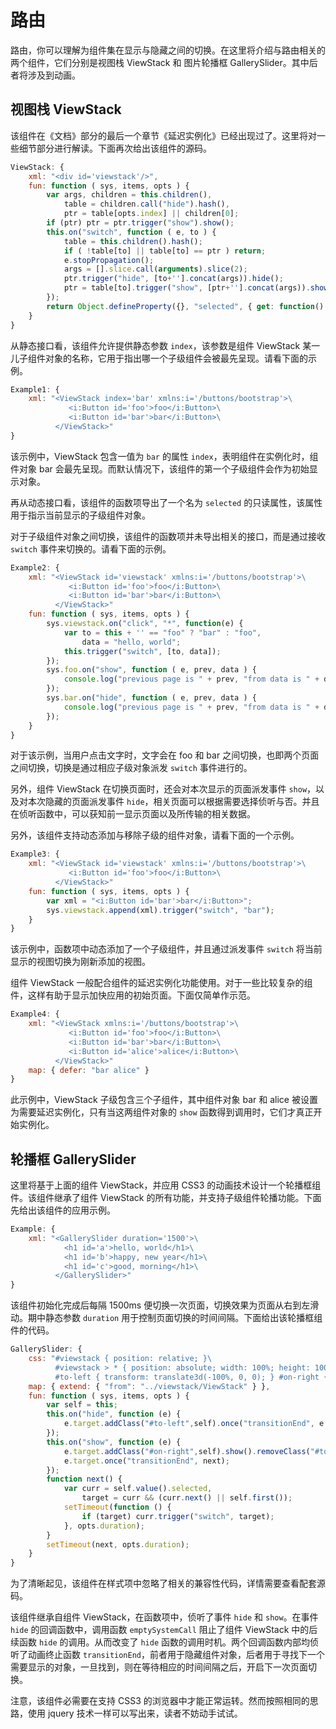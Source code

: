 # 路由

路由，你可以理解为组件集在显示与隐藏之间的切换。在这里将介绍与路由相关的两个组件，它们分别是视图栈 ViewStack 和 图片轮播框 GallerySlider。其中后者将涉及到动画。

## 视图栈 ViewStack

该组件在《文档》部分的最后一个章节《延迟实例化》已经出现过了。这里将对一些细节部分进行解读。下面再次给出该组件的源码。

```js
ViewStack: { 
	xml: "<div id='viewstack'/>",
	fun: function ( sys, items, opts ) {
		var args, children = this.children(),
			table = children.call("hide").hash(),
			ptr = table[opts.index] || children[0];
		if (ptr) ptr = ptr.trigger("show").show();
		this.on("switch", function ( e, to ) {
			table = this.children().hash();
			if ( !table[to] || table[to] == ptr ) return;
			e.stopPropagation();
			args = [].slice.call(arguments).slice(2);
			ptr.trigger("hide", [to+''].concat(args)).hide();
			ptr = table[to].trigger("show", [ptr+''].concat(args)).show();
		});
		return Object.defineProperty({}, "selected", { get: function() {return ptr;}});
	}
}
```

从静态接口看，该组件允许提供静态参数 `index`，该参数是组件 ViewStack 某一儿子组件对象的名称，它用于指出哪一个子级组件会被最先呈现。请看下面的示例。

```js
Example1: {
	xml: "<ViewStack index='bar' xmlns:i='/buttons/bootstrap'>\
			 <i:Button id='foo'>foo</i:Button>\
			 <i:Button id='bar'>bar</i:Button>\
		  </ViewStack>"
}
```

该示例中，ViewStack 包含一值为 `bar` 的属性 `index`，表明组件在实例化时，组件对象 bar 会最先呈现。而默认情况下，该组件的第一个子级组件会作为初始显示对象。

再从动态接口看，该组件的函数项导出了一个名为 `selected` 的只读属性，该属性用于指示当前显示的子级组件对象。

对于子级组件对象之间切换，该组件的函数项并未导出相关的接口，而是通过接收 `switch` 事件来切换的。请看下面的示例。

```js
Example2: {
    xml: "<ViewStack id='viewstack' xmlns:i='/buttons/bootstrap'>\
             <i:Button id='foo'>foo</i:Button>\
             <i:Button id='bar'>bar</i:Button>\
          </ViewStack>"
    fun: function ( sys, items, opts ) {
        sys.viewstack.on("click", "*", function(e) {
			var to = this + '' == "foo" ? "bar" : "foo",
				data = "hello, world";
            this.trigger("switch", [to, data]);
        });
		sys.foo.on("show", function ( e, prev, data ) {
			console.log("previous page is " + prev, "from data is " + data);
		});
		sys.bar.on("hide", function ( e, prev, data ) {
			console.log("previous page is " + prev, "from data is " + data);
		});
    }
}
```

对于该示例，当用户点击文字时，文字会在 foo 和 bar 之间切换，也即两个页面之间切换，切换是通过相应子级对象派发 `switch` 事件进行的。

另外，组件 ViewStack 在切换页面时，还会对本次显示的页面派发事件 `show`，以及对本次隐藏的页面派发事件 `hide`，相关页面可以根据需要选择侦听与否。并且在侦听函数中，可以获知前一显示页面以及所传输的相关数据。

另外，该组件支持动态添加与移除子级的组件对象，请看下面的一个示例。

```js
Example3: {
    xml: "<ViewStack id='viewstack' xmlns:i='/buttons/bootstrap'>\
             <i:Button id='foo'>foo</i:Button>\
          </ViewStack>"
    fun: function ( sys, items, opts ) {
		var xml = "<i:Button id='bar'>bar</i:Button>";
        sys.viewstack.append(xml).trigger("switch", "bar");
    }
}
```

该示例中，函数项中动态添加了一个子级组件，并且通过派发事件 `switch` 将当前显示的视图切换为刚新添加的视图。

组件 ViewStack 一般配合组件的延迟实例化功能使用。对于一些比较复杂的组件，这样有助于显示加快应用的初始页面。下面仅简单作示范。

```js
Example4: {
    xml: "<ViewStack xmlns:i='/buttons/bootstrap'>\
             <i:Button id='foo'>foo</i:Button>\
             <i:Button id='bar'>bar</i:Button>\
             <i:Button id='alice'>alice</i:Button>\
          </ViewStack>"
	map: { defer: "bar alice" }
}
```

此示例中，ViewStack 子级包含三个子组件，其中组件对象 bar 和 alice 被设置为需要延迟实例化，只有当这两组件对象的 `show` 函数得到调用时，它们才真正开始实例化。

## 轮播框 GallerySlider

这里将基于上面的组件 ViewStack，并应用 CSS3 的动画技术设计一个轮播框组件。该组件继承了组件 ViewStack 的所有功能，并支持子级组件轮播功能。下面先给出该组件的应用示例。

```js
Example: {
    xml: "<GallerySlider duration='1500'>\
			<h1 id='a'>hello, world</h1>\
			<h1 id='b'>happy, new year</h1>\
			<h1 id='c'>good, morning</h1>\
          </GallerySlider>"
}
```

该组件初始化完成后每隔 1500ms 便切换一次页面，切换效果为页面从右到左滑动。期中静态参数 `duration` 用于控制页面切换的时间间隔。下面给出该轮播框组件的代码。

```js
GallerySlider: {
	css: "#viewstack { position: relative; }\
		  #viewstack > * { position: absolute; width: 100%; height: 100%; transition: transform 1000ms; }\
		  #to-left { transform: translate3d(-100%, 0, 0); } #on-right { transform: translate3d(100%, 0, 0); }",
	map: { extend: { "from": "../viewstack/ViewStack" } },
	fun: function ( sys, items, opts ) {
		var self = this;
		this.on("hide", function (e) {
			e.target.addClass("#to-left",self).once("transitionEnd", e.target.hide).emptySystemCall();
		});
		this.on("show", function (e) {
			e.target.addClass("#on-right",self).show().removeClass("#to-left #on-right",self)
			e.target.once("transitionEnd", next);
		});
		function next() {
			var curr = self.value().selected,
				target = curr && (curr.next() || self.first());
			setTimeout(function () {
				if (target) curr.trigger("switch", target);
			}, opts.duration);
		}
		setTimeout(next, opts.duration);
	}
}
```

为了清晰起见，该组件在样式项中忽略了相关的兼容性代码，详情需要查看配套源码。

该组件继承自组件 ViewStack，在函数项中，侦听了事件 `hide` 和 `show`。在事件 `hide` 的回调函数中，调用函数 `emptySystemCall` 阻止了组件 ViewStack 中的后续函数 `hide` 的调用。从而改变了 `hide` 函数的调用时机。两个回调函数内部均侦听了动画终止函数 `transitionEnd`，前者用于隐藏组件对象，后者用于寻找下一个需要显示的对象，一旦找到，则在等待相应的时间间隔之后，开启下一次页面切换。

注意，该组件必需要在支持 CSS3 的浏览器中才能正常运转。然而按照相同的思路，使用 jquery 技术一样可以写出来，读者不妨动手试试。